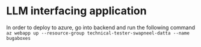 # LLM interfacing application
In order to deploy to azure, go into backend and run the following command `az webapp up --resource-group technical-tester-swapneel-datta --name bugaboxes`
